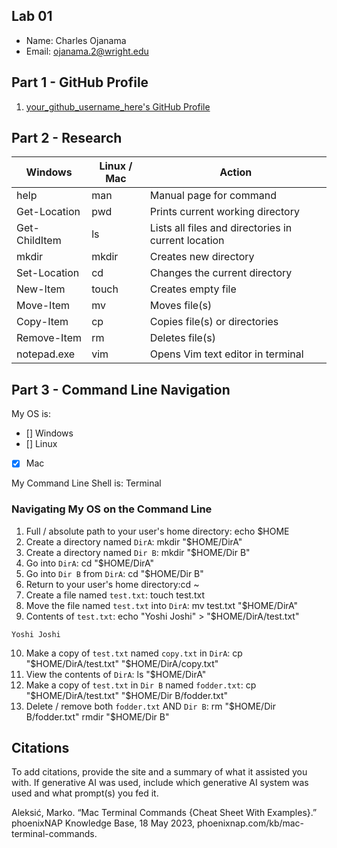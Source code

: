 ## Lab 01

- Name: Charles Ojanama
- Email: ojanama.2@wright.edu

## Part 1 - GitHub Profile

1. [your_github_username_here's GitHub Profile](FIXTHISURL-https://github.com/tacochip)

## Part 2 - Research

| Windows | Linux / Mac | Action |
| ---     | ---         | ---    |
| help    | man         |   Manual page for command     |
| Get-Location | pwd    |    Prints current working directory   |
| Get-ChildItem | ls    |    Lists all files and directories in current location    |
| mkdir   | mkdir       |    Creates new directory    |
| Set-Location | cd     |    Changes the current directory    |
| New-Item | touch      |   Creates empty file     |
| Move-Item | mv        |    Moves file(s)    |
| Copy-Item | cp        |    Copies file(s) or directories    |
| Remove-Item | rm      |    Deletes file(s)    |
| notepad.exe | vim     |    Opens Vim text editor in terminal    |

## Part 3 - Command Line Navigation

My OS is:
- [] Windows
- [] Linux
- [x] Mac

My Command Line Shell is: Terminal

### Navigating My OS on the Command Line

1. Full / absolute path to your user's home directory: echo $HOME
2. Create a directory named `DirA`: mkdir "$HOME/DirA"
3. Create a directory named `Dir B`: mkdir "$HOME/Dir B"
4. Go into `DirA`: cd "$HOME/DirA"
5. Go into `Dir B` from `DirA`: cd "$HOME/Dir B"
6. Return to your user's home directory:cd ~
7. Create a file named `test.txt`: touch test.txt
8. Move the file named `test.txt` into `DirA`: mv test.txt "$HOME/DirA"
9. Contents of `test.txt`: echo "Yoshi Joshi" > "$HOME/DirA/test.txt"
```
Yoshi Joshi
```
10. Make a copy of `test.txt` named `copy.txt` in `DirA`: cp "$HOME/DirA/test.txt" "$HOME/DirA/copy.txt"
11. View the contents of `DirA`: ls "$HOME/DirA"
12. Make a copy of `test.txt` in `Dir B` named `fodder.txt`: cp "$HOME/DirA/test.txt" "$HOME/Dir B/fodder.txt"
13. Delete / remove both `fodder.txt` AND `Dir B`: rm "$HOME/Dir B/fodder.txt" rmdir "$HOME/Dir B"

## Citations

To add citations, provide the site and a summary of what it assisted you with.  If generative AI was used, include which generative AI system was used and what prompt(s) you fed it.

Aleksić, Marko. “Mac Terminal Commands {Cheat Sheet With Examples}.” phoenixNAP Knowledge Base, 18 May 2023, phoenixnap.com/kb/mac-terminal-commands.



